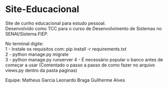 # Site-Educacional
Site de cunho educacional para estudo pessoal.               
Desenvolvido como TCC para o curso de Desenvolvimento de Sistemas
no SENAI/Sistema FIEP.

No terminal digite:   
1 - Instale os requisitos com: pip install -r requirements.txt  
2 - python manage.py migrate  
3 - python manage.py runserver
4 - É necessário popular o banco antes de começar a usar (Comentado o passo a passo de como fazer no arquivo views.py dentro da pasta paginas)

Equipe:
Matheus Garcia 
Leonardo Braga
Guilherme Alves
